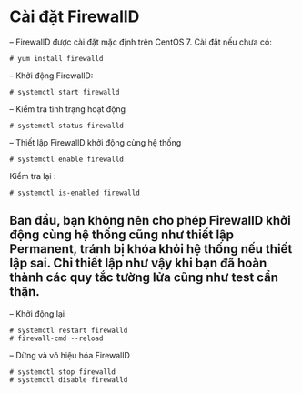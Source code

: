 # Cài đặt FirewallD
– FirewallD được cài đặt mặc định trên CentOS 7. Cài đặt nếu chưa có:
```
# yum install firewalld
```
– Khởi động FirewallD:
```
# systemctl start firewalld
```
– Kiểm tra tình trạng hoạt động
```
# systemctl status firewalld
```
– Thiết lập FirewallD khởi động cùng hệ thống
```
# systemctl enable firewalld
```
Kiểm tra lại :
```
# systemctl is-enabled firewalld
```
## Ban đầu, bạn không nên cho phép FirewallD khởi động cùng hệ thống cũng như thiết lập Permanent, tránh bị khóa khỏi hệ thống nếu thiết lập sai. Chỉ thiết lập như vậy khi bạn đã hoàn thành các quy tắc tường lửa cũng như test cẩn thận.
– Khởi động lại
```
# systemctl restart firewalld
# firewall-cmd --reload
```
– Dừng và vô hiệu hóa FirewallD
```
# systemctl stop firewalld
# systemctl disable firewalld
```
